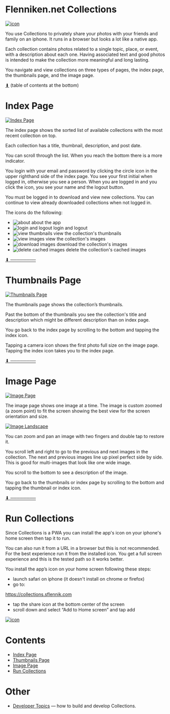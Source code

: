 # Flenniken.net Collections

[![icon](docs/rounded-icon.png)](#)

You use Collections to privately share your photos with your friends
and family on an iphone.  It runs in a browser but looks a lot like a
native app.

Each collection contains photos related to a single topic, place, or
event, with a description about each one. Having associated text and
good photos is intended to make the collection more meaningful and
long lasting.

You navigate and view collections on three types of pages, the index
page, the thumbnails page, and the image page.

[⬇](#Contents) (table of contents at the bottom)

# Index Page

[![Index Page](docs/index.png)](#)

The index page shows the sorted list of available collections with the
most recent collection on top.

Each collection has a title, thumbnail, description, and post date.

You can scroll through the list. When you reach the bottom there is a
more indicator.

You login with your email and password by clicking the circle icon in
the upper righthand side of the index page. You see your first initial
when logged in, otherwise you see a person. When you are logged in and
you click the icon, you see your name and the logout button.

You must be logged in to download and view new collections. You can
continue to view already downloaded collections when not logged in.

The icons do the following:

* ![about](dist/icons/icon-32.png) about the app
* ![login and logout](dist/icons/user.svg) login and logout
* ![view thumbnails](dist/icons/thumbnails.svg) view the collection's thumbnails
* ![view images](dist/icons/camera.svg) view the collection's images
* ![download images](dist/icons/download.svg) download the collection's images
* ![delete cached images](dist/icons/trash-can.svg) delete the collection's cached images

[⬇ ────────](#Contents)

# Thumbnails Page

[![Thumbnails Page](docs/thumbnails.png)](#)

The thumbnails page shows the collection’s thumbnails.

Past the bottom of the thumbnails you see the collection's title and
description which might be different description than on index page.

You go back to the index page by scrolling to the bottom and tapping
the index icon.

Tapping a camera icon shows the first photo full size on the image
page.  Tapping the index icon takes you to the index page.

[⬇ ────────](#Contents)

# Image Page

[![Image Page](docs/image.png)](#)

The image page shows one image at a time.  The image is custom zoomed
(a zoom point) to fit the screen showing the best view for the screen
orientation and size.

[![Image Landscape](docs/image-landscape.png)](#)

You can zoom and pan an image with two fingers and double tap to
restore it.

You scroll left and right to go to the previous and next images in the
collection. The next and previous images line up pixel perfect side by
side.  This is good for multi-images that look like one wide image.

You scroll to the bottom to see a description of the image.

You go back to the thumbnails or index page by scrolling to the bottom
and tapping the thumbnail or index icon.

[⬇ ────────](#Contents)

# Run Collections

Since Collections is a PWA you can install the app's icon on your
iphone's home screen then tap it to run.

You can also run it from a URL in a browser but this is not
recommended. For the best experience run it from the installed
icon. You get a full screen experience and this is the tested path so
it works better.

You install the app’s icon on your home screen following these steps:

* launch safari on iphone (it doesn't install on chrome or firefox)
* go to:

https://collections.sflennik.com

* tap the share icon at the bottom center of the screen
* scroll down and select “Add to Home screen” and tap add

[![icon](docs/rounded-icon.png)](#)

# Contents

* [Index Page](#index-page)
* [Thumbnails Page](#thumbnails-page)
* [Image Page](#image-page)
* [Run Collections](#run-collections)

# Other

* [Developer Topics](docs/developer.md) &mdash; how to build and develop Collections.
